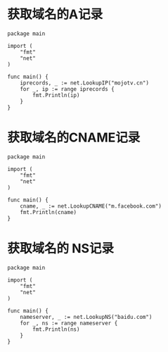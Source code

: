 #  获取域名的A记录

```golang
package main
 
import (
	"fmt"
	"net"
)
 
func main() {
	iprecords, _ := net.LookupIP("mojotv.cn")
	for _, ip := range iprecords {
		fmt.Println(ip)
	}
}
```


#  获取域名的CNAME记录

```golang
package main
 
import (
	"fmt"
	"net"
)
 
func main() {
	cname, _ := net.LookupCNAME("m.facebook.com")
	fmt.Println(cname)
}
```


# 获取域名的 NS记录

```golang
package main
 
import (
	"fmt"
	"net"
)
 
func main() {
	nameserver, _ := net.LookupNS("baidu.com")
	for _, ns := range nameserver {
		fmt.Println(ns)
	}
}
```

